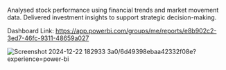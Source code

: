 Analysed stock performance using financial trends and market movement data. Delivered investment insights to support strategic decision-making.



Dashboard Link:
https://app.powerbi.com/groups/me/reports/e8b902c2-3ed7-46fc-9311-48659a027



![Screenshot 2024-12-22 182933](https://github.com/user-attachments/assets/dd6cc898-56ac-4369-b6d2-6b2851eec077)
3a0/6d49398ebaa42332f08e?experience=power-bi
